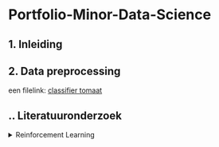 # Portfolio-Minor-Data-Science

## 1. Inleiding

## 2. Data preprocessing

een filelink:
[classifier tomaat](https://github.com/ManonRongen/Portfolio-Minor-Data-Science/blob/main/P_Classifier_Tomaat_Foodboost%20(1).ipynb)


## .. Literatuuronderzoek

<details>
  <summary>Reinforcement Learning</summary>
  
  ### Click Here
  1. Foo
  2. Bar
     * Baz
     * Qux

  ### Some Code
  ```js
  function logSomething(something) {
    console.log('Something', something);
  }
  ```
</details>
